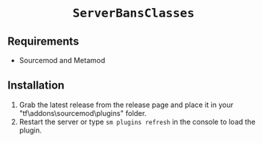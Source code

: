 <div align="center">
  <h1><code>ServerBansClasses</code></h1>
  <p>
     <!--<strong>Short Description</strong>
  </p>
  <p style="margin-bottom: 0.5ex;">
    <img
        src="https://img.shields.io/github/downloads/FuroTheLuc/BanClasses/total"
    />
    <img
        src="https://img.shields.io/github/last-commit/FuroTheLuc/BanClasses"
    />
    <img
        src="https://img.shields.io/github/issues/FuroTheLuc/BanClasses"
    />
    <img
        src="https://img.shields.io/github/issues-closed/FuroTheLuc/BanClasses"
    />
    <img
        src="https://img.shields.io/github/repo-size/FuroTheLuc/BanClasses"
    />
    <img
        src="https://img.shields.io/github/workflow/status/FuroTheLuc/BanClasses/Compile%20and%20release"
    />-->
  </p>
</div>


## Requirements ##
- Sourcemod and Metamod


## Installation ##
1. Grab the latest release from the release page and place it in your "tf\addons\sourcemod\plugins\" folder.
2. Restart the server or type `sm plugins refresh` in the console to load the plugin.
